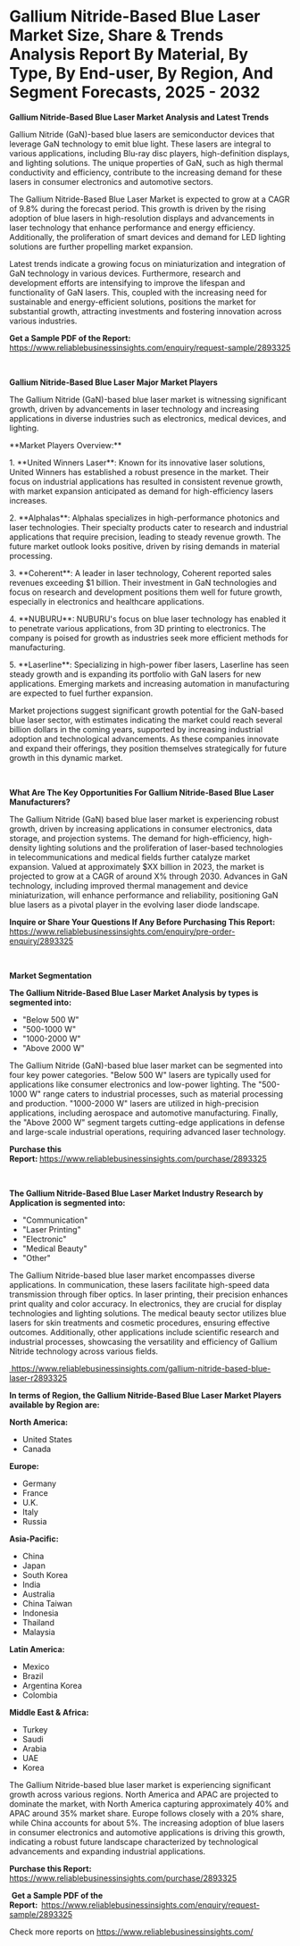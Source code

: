 <p><h1>Gallium Nitride-Based Blue Laser Market Size, Share & Trends Analysis Report By Material, By Type, By End-user, By Region, And Segment Forecasts, 2025 - 2032</h1></p><p><strong>Gallium Nitride-Based Blue Laser Market Analysis and Latest Trends</strong></p>
<p><p>Gallium Nitride (GaN)-based blue lasers are semiconductor devices that leverage GaN technology to emit blue light. These lasers are integral to various applications, including Blu-ray disc players, high-definition displays, and lighting solutions. The unique properties of GaN, such as high thermal conductivity and efficiency, contribute to the increasing demand for these lasers in consumer electronics and automotive sectors.</p><p>The Gallium Nitride-Based Blue Laser Market is expected to grow at a CAGR of 9.8% during the forecast period. This growth is driven by the rising adoption of blue lasers in high-resolution displays and advancements in laser technology that enhance performance and energy efficiency. Additionally, the proliferation of smart devices and demand for LED lighting solutions are further propelling market expansion.</p><p>Latest trends indicate a growing focus on miniaturization and integration of GaN technology in various devices. Furthermore, research and development efforts are intensifying to improve the lifespan and functionality of GaN lasers. This, coupled with the increasing need for sustainable and energy-efficient solutions, positions the market for substantial growth, attracting investments and fostering innovation across various industries.</p></p>
<p><strong>Get a Sample PDF of the Report:&nbsp;</strong> <a href="https://www.reliablebusinessinsights.com/enquiry/request-sample/2893325?utm_campaign=2099&utm_medium=2&utm_source=Github&utm_content=ia&utm_term=15032025&utm_id=gallium-nitride-based-blue-laser">https://www.reliablebusinessinsights.com/enquiry/request-sample/2893325</a></p>
<p>&nbsp;</p>
<p><strong>Gallium Nitride-Based Blue Laser Major Market Players</strong></p>
<p><p>The Gallium Nitride (GaN)-based blue laser market is witnessing significant growth, driven by advancements in laser technology and increasing applications in diverse industries such as electronics, medical devices, and lighting.</p><p>**Market Players Overview:**</p><p>1. **United Winners Laser**: Known for its innovative laser solutions, United Winners has established a robust presence in the market. Their focus on industrial applications has resulted in consistent revenue growth, with market expansion anticipated as demand for high-efficiency lasers increases.</p><p>2. **Alphalas**: Alphalas specializes in high-performance photonics and laser technologies. Their specialty products cater to research and industrial applications that require precision, leading to steady revenue growth. The future market outlook looks positive, driven by rising demands in material processing.</p><p>3. **Coherent**: A leader in laser technology, Coherent reported sales revenues exceeding $1 billion. Their investment in GaN technologies and focus on research and development positions them well for future growth, especially in electronics and healthcare applications.</p><p>4. **NUBURU**: NUBURU's focus on blue laser technology has enabled it to penetrate various applications, from 3D printing to electronics. The company is poised for growth as industries seek more efficient methods for manufacturing.</p><p>5. **Laserline**: Specializing in high-power fiber lasers, Laserline has seen steady growth and is expanding its portfolio with GaN lasers for new applications. Emerging markets and increasing automation in manufacturing are expected to fuel further expansion.</p><p>Market projections suggest significant growth potential for the GaN-based blue laser sector, with estimates indicating the market could reach several billion dollars in the coming years, supported by increasing industrial adoption and technological advancements. As these companies innovate and expand their offerings, they position themselves strategically for future growth in this dynamic market.</p></p>
<p>&nbsp;</p>
<p><strong>What Are The Key Opportunities For Gallium Nitride-Based Blue Laser Manufacturers?</strong></p>
<p><p>The Gallium Nitride (GaN) based blue laser market is experiencing robust growth, driven by increasing applications in consumer electronics, data storage, and projection systems. The demand for high-efficiency, high-density lighting solutions and the proliferation of laser-based technologies in telecommunications and medical fields further catalyze market expansion. Valued at approximately $XX billion in 2023, the market is projected to grow at a CAGR of around X% through 2030. Advances in GaN technology, including improved thermal management and device miniaturization, will enhance performance and reliability, positioning GaN blue lasers as a pivotal player in the evolving laser diode landscape.</p></p>
<p><strong>Inquire or Share Your Questions If Any Before Purchasing This Report:</strong> <a href="https://www.reliablebusinessinsights.com/enquiry/pre-order-enquiry/2893325?utm_campaign=2099&utm_medium=2&utm_source=Github&utm_content=ia&utm_term=15032025&utm_id=gallium-nitride-based-blue-laser">https://www.reliablebusinessinsights.com/enquiry/pre-order-enquiry/2893325</a></p>
<p>&nbsp;</p>
<p><strong>Market Segmentation</strong></p>
<p><strong>The Gallium Nitride-Based Blue Laser Market Analysis by types is segmented into:</strong></p>
<p><ul><li>"Below 500 W"</li><li>"500-1000 W"</li><li>"1000-2000 W"</li><li>"Above 2000 W"</li></ul></p>
<p><p>The Gallium Nitride (GaN)-based blue laser market can be segmented into four key power categories. "Below 500 W" lasers are typically used for applications like consumer electronics and low-power lighting. The "500-1000 W" range caters to industrial processes, such as material processing and production. "1000-2000 W" lasers are utilized in high-precision applications, including aerospace and automotive manufacturing. Finally, the "Above 2000 W" segment targets cutting-edge applications in defense and large-scale industrial operations, requiring advanced laser technology.</p></p>
<p><strong>Purchase this Report:&nbsp;</strong><a href="https://www.reliablebusinessinsights.com/purchase/2893325?utm_campaign=2099&utm_medium=2&utm_source=Github&utm_content=ia&utm_term=15032025&utm_id=gallium-nitride-based-blue-laser">https://www.reliablebusinessinsights.com/purchase/2893325</a></p>
<p>&nbsp;</p>
<p><strong>The Gallium Nitride-Based Blue Laser Market Industry Research by Application is segmented into:</strong></p>
<p><ul><li>"Communication"</li><li>"Laser Printing"</li><li>"Electronic"</li><li>"Medical Beauty"</li><li>"Other"</li></ul></p>
<p><p>The Gallium Nitride-based blue laser market encompasses diverse applications. In communication, these lasers facilitate high-speed data transmission through fiber optics. In laser printing, their precision enhances print quality and color accuracy. In electronics, they are crucial for display technologies and lighting solutions. The medical beauty sector utilizes blue lasers for skin treatments and cosmetic procedures, ensuring effective outcomes. Additionally, other applications include scientific research and industrial processes, showcasing the versatility and efficiency of Gallium Nitride technology across various fields.</p></p>
<p><a href="https://www.reliablebusinessinsights.com/gallium-nitride-based-blue-laser-r2893325?utm_campaign=2099&utm_medium=2&utm_source=Github&utm_content=ia&utm_term=15032025&utm_id=gallium-nitride-based-blue-laser">&nbsp;https://www.reliablebusinessinsights.com/gallium-nitride-based-blue-laser-r2893325</a></p>
<p><strong>In terms of Region, the Gallium Nitride-Based Blue Laser Market Players available by Region are:</strong></p>
<p>
    <p> <strong> North America: </strong>
        <ul>
            <li>United States</li>
            <li>Canada</li>
        </ul>
        </p> 
    <p> <strong> Europe: </strong>
        <ul>
            <li>Germany</li>
            <li>France</li>
            <li>U.K.</li>
            <li>Italy</li>
            <li>Russia</li>
        </ul>
        </p> 
    <p> <strong> Asia-Pacific: </strong>
        <ul>
            <li>China</li>
            <li>Japan</li>
            <li>South Korea</li>
            <li>India</li>
            <li>Australia</li>
            <li>China Taiwan</li>
            <li>Indonesia</li>
            <li>Thailand</li>
            <li>Malaysia</li>
        </ul>
        </p> 
    <p> <strong> Latin America: </strong>
        <ul>
            <li>Mexico</li>
            <li>Brazil</li>
            <li>Argentina Korea</li>
            <li>Colombia</li>
        </ul>
        </p> 
    <p> <strong> Middle East & Africa: </strong>
        <ul>
            <li>Turkey</li>
            <li>Saudi</li>
            <li>Arabia</li>
            <li>UAE</li>
            <li>Korea</li>
        </ul>
    </p>
    </p>
<p><p>The Gallium Nitride-based blue laser market is experiencing significant growth across various regions. North America and APAC are projected to dominate the market, with North America capturing approximately 40% and APAC around 35% market share. Europe follows closely with a 20% share, while China accounts for about 5%. The increasing adoption of blue lasers in consumer electronics and automotive applications is driving this growth, indicating a robust future landscape characterized by technological advancements and expanding industrial applications.</p></p>
<p><strong>Purchase this Report: </strong><a href="https://www.reliablebusinessinsights.com/purchase/2893325?utm_campaign=2099&utm_medium=2&utm_source=Github&utm_content=ia&utm_term=15032025&utm_id=gallium-nitride-based-blue-laser">https://www.reliablebusinessinsights.com/purchase/2893325</a></p>
<p>&nbsp;<strong>Get a Sample PDF of the Report:&nbsp;&nbsp;</strong><a href="https://www.reliablebusinessinsights.com/enquiry/request-sample/2893325?utm_campaign=2099&utm_medium=2&utm_source=Github&utm_content=ia&utm_term=15032025&utm_id=gallium-nitride-based-blue-laser">https://www.reliablebusinessinsights.com/enquiry/request-sample/2893325</a></p>
<p><strong></strong></p>
<p>Check more reports on <a href="https://www.reliablebusinessinsights.com/?utm_campaign=2099&utm_medium=2&utm_source=Github&utm_content=ia&utm_term=15032025&utm_id=gallium-nitride-based-blue-laser">https://www.reliablebusinessinsights.com/</a></p>